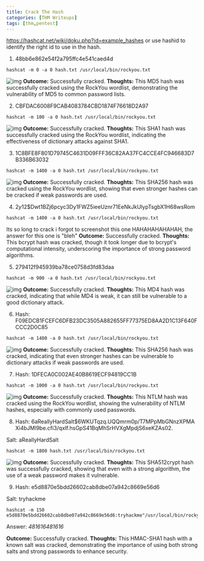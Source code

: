 ```yaml
---
title: Crack The Hash
categories: [THM Writeups]
tags: [thm,pentest]
---
```


https://hashcat.net/wiki/doku.php?id=example_hashes
or use hashid to identify the right id to use in the hash.


1. 48bb6e862e54f2a795ffc4e541caed4d
```
hashcat -m 0 -a 0 hash.txt /usr/local/bin/rockyou.txt
```
![img](https://i.imgur.com/bZWDl8z.png)
**Outcome:** Successfully cracked. 
**Thoughts:** This MD5 hash was successfully cracked using the RockYou wordlist, demonstrating the vulnerability of MD5 to common password lists.


2. CBFDAC6008F9CAB4083784CBD1874F76618D2A97
```
hashcat -m 100 -a 0 hash.txt /usr/local/bin/rockyou.txt
```
![img](https://i.imgur.com/pFSPEQi.png)
**Outcome:** Successfully cracked. 
**Thoughts:** This SHA1 hash was successfully cracked using the RockYou wordlist, indicating the effectiveness of dictionary attacks against SHA1.

3. 1C8BFE8F801D79745C4631D09FFF36C82AA37FC4CCE4FC946683D7B336B63032
```
hashcat -m 1400 -a 0 hash.txt /usr/local/bin/rockyou.txt
```
![img](https://i.imgur.com/0uElyjB.png)
**Outcome:** Successfully cracked. 
**Thoughts:** This SHA256 hash was cracked using the RockYou wordlist, showing that even stronger hashes can be cracked if weak passwords are used.

4. $2y$12$Dwt1BZj6pcyc3Dy1FWZ5ieeUznr71EeNkJkUlypTsgbX1H68wsRom
```
hashcat -m 1400 -a 0 hash.txt /usr/local/bin/rockyou.txt
```
Its so long to crack i forgot to screenshot this one HAHAHAHAHAHAH, the answer for this one is "bleh"
**Outcome:** Successfully cracked. 
**Thoughts:** This bcrypt hash was cracked, though it took longer due to bcrypt's computational intensity, underscoring the importance of strong password algorithms.

5.  279412f945939ba78ce0758d3fd83daa
```
hashcat -m 900 -a 0 hash.txt /usr/local/bin/rockyou.txt
```
![img](https://i.imgur.com/dLttZCr.png)
**Outcome:** Successfully cracked. 
**Thoughts:** This MD4 hash was cracked, indicating that while MD4 is weak, it can still be vulnerable to a good dictionary attack.

6. Hash: F09EDCB1FCEFC6DFB23DC3505A882655FF77375ED8AA2D1C13F640FCCC2D0C85
```
hashcat -m 1400 -a 0 hash.txt /usr/local/bin/rockyou.txt
```
![img](https://i.imgur.com/kbubX0D.png)
**Outcome:** Successfully cracked. 
**Thoughts:** This SHA256 hash was cracked, indicating that even stronger hashes can be vulnerable to dictionary attacks if weak passwords are used.

7. Hash: 1DFECA0C002AE40B8619ECF94819CC1B
```
hashcat -m 1000 -a 0 hash.txt /usr/local/bin/rockyou.txt
```
![img](https://i.imgur.com/KYz7MzN.png)
**Outcome:** Successfully cracked. 
**Thoughts:** This NTLM hash was cracked using the RockYou wordlist, showing the vulnerability of NTLM hashes, especially with commonly used passwords.

8. Hash: $6$aReallyHardSalt$6WKUTqzq.UQQmrm0p/T7MPpMbGNnzXPMAXi4bJMl9be.cfi3/qxIf.hsGpS41BqMhSrHVXgMpdjS6xeKZAs02.

Salt: aReallyHardSalt
```
hashcat -m 1800 hash.txt /usr/local/bin/rockyou.txt
```
![img](https://i.imgur.com/KEQCL3H.png)
**Outcome:** Successfully cracked. 
**Thoughts:** This SHA512crypt hash was successfully cracked, showing that even with a strong algorithm, the use of a weak password makes it vulnerable.

9. Hash: e5d8870e5bdd26602cab8dbe07a942c8669e56d6

Salt: tryhackme
```
hashcat -m 150 e5d8870e5bdd26602cab8dbe07a942c8669e56d6:tryhackme"/usr/local/bin/rockyou.txt
```
Answer:  *481616481616*

**Outcome:** Successfully cracked. 
**Thoughts:** This HMAC-SHA1 hash with a known salt was cracked, demonstrating the importance of using both strong salts and strong passwords to enhance security.


